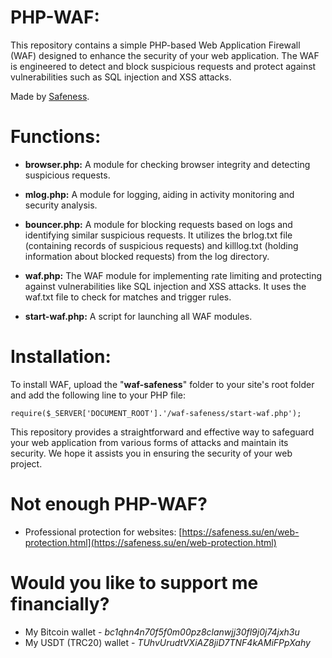 # PHP-WAF:
This repository contains a simple PHP-based Web Application Firewall (WAF) designed to enhance the security of your web application. The WAF is engineered to detect and block suspicious requests and protect against vulnerabilities such as SQL injection and XSS attacks. 

Made by [Safeness](https://safeness.su).

# Functions:
- **browser.php:** A module for checking browser integrity and detecting suspicious requests.

- **mlog.php:** A module for logging, aiding in activity monitoring and security analysis.

- **bouncer.php:** A module for blocking requests based on logs and identifying similar suspicious requests. It utilizes the brlog.txt file (containing records of suspicious requests) and killlog.txt (holding information about blocked requests) from the log directory.

- **waf.php:** The WAF module for implementing rate limiting and protecting against vulnerabilities like SQL injection and XSS attacks. It uses the waf.txt file to check for matches and trigger rules.

- **start-waf.php:** A script for launching all WAF modules.

# Installation:
To install WAF, upload the "**waf-safeness**" folder to your site's root folder and add the following line to your PHP file:

    require($_SERVER['DOCUMENT_ROOT'].'/waf-safeness/start-waf.php');

This repository provides a straightforward and effective way to safeguard your web application from various forms of attacks and maintain its security. We hope it assists you in ensuring the security of your web project.

# Not enough PHP-WAF?
* Professional protection for websites:
[https://safeness.su/en/web-protection.html](https://safeness.su/en/web-protection.html)

# Would you like to support me financially?
* My Bitcoin wallet - *bc1qhn4n70f5f0m00pz8clanwjj30fl9j0j74jxh3u*
* My USDT (TRC20) wallet - *TUhvUrudtVXiAZ8jiD7TNF4kAMiFPpXahy*
